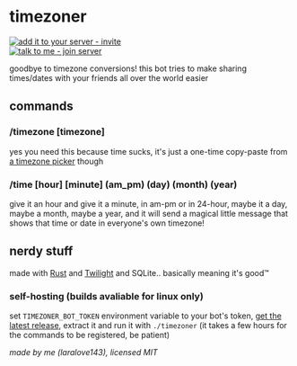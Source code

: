 # timezoner

[![add it to your server - invite](https://img.shields.io/badge/add_it_to_your_server-invite-5865F2?style=for-the-badge&logo=discord&logoColor=white)](https://discord.com/api/oauth2/authorize?client_id=909820903574106203&permissions=0&scope=bot%20applications.commands)  
[![talk to me - join server](https://img.shields.io/badge/talk_to_me-join-5865F2?style=for-the-badge&logo=discord&logoColor=white)](https://discord.gg/RQhskPjrGv)

goodbye to timezone conversions! this bot tries to make sharing times/dates with your friends all over the world easier

## commands
### /timezone [timezone]
yes you need this because time sucks, it's just a one-time copy-paste from [a timezone picker](https://kevinnovak.github.io/Time-Zone-Picker) though
### /time [hour] [minute] (am_pm) (day) (month) (year)
give it an hour and give it a minute, in am-pm or in 24-hour, maybe it a day, maybe a month, maybe a year, and it will send a magical little message that shows that time or date in everyone's own timezone!

## nerdy stuff
made with [Rust](https://www.rust-lang.org) and [Twilight](https://github.com/twilight-rs/twilight) and SQLite.. basically meaning it's good™️
### self-hosting (builds avaliable for linux only)
set `TIMEZONER_BOT_TOKEN` environment variable to your bot's token, [get the latest release](https://github.com/laralove143/timezoner-discord-bot/releases/latest), extract it and run it with `./timezoner` (it takes a few hours for the commands to be registered, be patient)

*made by me (laralove143), licensed MIT*
